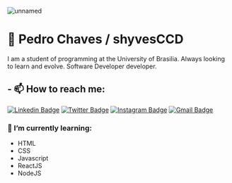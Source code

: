 ![unnamed](https://user-images.githubusercontent.com/54871907/89002575-dadbed00-d2d3-11ea-87b1-53c78129790d.gif)

# 🚀 Pedro Chaves / shyvesCCD

I am a student of programming at the University of Brasilia. Always looking to learn and evolve.
Software Developer developer.

## - 📫 How to reach me:
[![Linkedin Badge](https://img.shields.io/badge/-LinkedIn-blue?style=flat-square&logo=Linkedin&logoColor=white&link=https://www.linkedin.com/in/pedro-chaves-722682191/)](https://www.linkedin.com/in/pedro-chaves-722682191)
[![Twitter Badge](https://img.shields.io/badge/-Twitter-1ca0f1?style=flat-square&labelColor=1ca0f1&logo=twitter&logoColor=white&link=https://twitter.com/shyves_js)](https://twitter.com/shyves_js)
[![Instagram Badge](https://img.shields.io/badge/-Instagram-000000?style=flat-square&labelColor=FFFFFF&logo=instagram&logoColor=000000&link=https://www.instagram.com/pedro_chavin/)](https://www.instagram.com/pedro_chavin/)
[![Gmail Badge](https://img.shields.io/badge/-Gmail-c14438?style=flat-square&logo=Gmail&logoColor=white&link=mailto:pedroochavess97@gmail.com)](mailto:pedroochavess97@gmail.com)


### 🌱 I’m currently learning:

- HTML
- CSS
- Javascript
- ReactJS
- NodeJS




